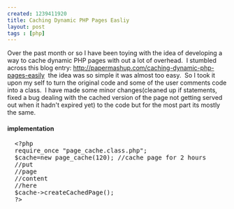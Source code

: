 ```yaml
--- 
created: 1239411920
title: Caching Dynamic PHP Pages Easliy
layout: post
tags : [php]
---
```

<p>Over the past month or so I have been toying with the idea of developing a way to cache dynamic PHP pages with out a lot of overhead.&nbsp; I stumbled across this blog entry: <a href="http://papermashup.com/caching-dynamic-php-pages-easily">http://papermashup.com/caching-dynamic-php-pages-easily</a>&nbsp; the idea was so simple it was almost too easy.&nbsp; So I took it upon my self to turn the original code and some of the user comments code into a class.&nbsp; I have made some minor changes(cleaned up if statements, fixed a bug dealing with the cached version of the page not getting served out when it hadn't expired yet) to the code but for the most part its mostly the same.</p>
<h4>implementation</h4>
<pre class="brush: php">
  &lt;?php 
  require_once &quot;page_cache.class.php&quot;;
  $cache=new page_cache(120); //cache page for 2 hours
  //put 
  //page
  //content
  //here
  $cache-&gt;createCachedPage();
  ?&gt; 
</pre>
<p>&nbsp;</p>
